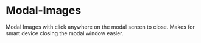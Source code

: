 # Modal-Images
Modal Images with click anywhere on the modal screen to close. Makes for smart device closing the modal window easier.
